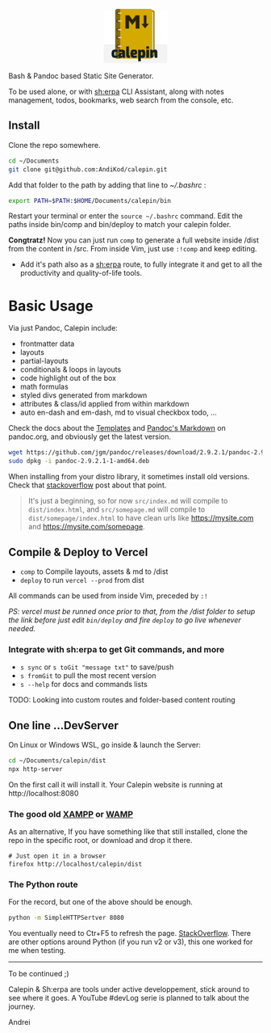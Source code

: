 <p align="center" width="100%">
  <img width="25%" src="./src/assets/img/calepin-logo.png">
</p>

Bash & Pandoc based Static Site Generator. 

To be used alone, or with [sh:erpa](https://github.com/AndiKod/sherpa) CLI Assistant, along with notes management, todos, bookmarks, web search from the console, etc.

## Install 

Clone the repo somewhere. 
```bash
cd ~/Documents
git clone git@github.com:AndiKod/calepin.git
```
Add that folder to the path by adding that line to *~/.bashrc* : 

```bash
export PATH=$PATH:$HOME/Documents/calepin/bin
```
Restart your terminal or enter the `source ~/.bashrc` command. Edit the paths inside bin/comp and bin/deploy to match your calepin folder.

**Congtratz!** Now you can just run `comp` to generate a full website inside /dist from the content in /src. From inside Vim, just use `:!comp` and keep editing.

- Add it's path also as a [sh:erpa](https://github.com/AndiKod/sherpa) route, to fully integrate it and get to all the productivity and quality-of-life tools. 

# Basic Usage

Via just Pandoc, Calepin include:

- frontmatter data
- layouts
- partial-layouts 
- conditionals & loops in layouts
- code highlight out of the box
- math formulas
- styled divs generated from markdown
- attributes & class/id applied from within markdown
- auto en-dash and em-dash, md to visual checkbox todo, ...

Check the docs about the [Templates](https://pandoc.org/MANUAL.html#templates) and [Pandoc's Markdown](https://pandoc.org/MANUAL.html#pandocs-markdown) on pandoc.org, and obviously get the latest version.

```bash
wget https://github.com/jgm/pandoc/releases/download/2.9.2.1/pandoc-2.9.2.1-1-amd64.deb
sudo dpkg -i pandoc-2.9.2.1-1-amd64.deb
```

When installing from your distro library, it sometimes install old versions. Check that [stackoverflow](https://stackoverflow.com/questions/61100045/how-to-install-stable-and-fresh-pandoc-on-ubuntu) post about that point.


> It's just a beginning, so for now `src/index.md` will compile to `dist/index.html`, and `src/somepage.md` will compile to `dist/somepage/index.html` to have clean urls like https://mysite.com and https://mysite.com/somepage.


## Compile & Deploy to Vercel

- `comp` to Compile layouts, assets & md to /dist 
- `deploy` to run `vercel --prod` from dist  

All commands can be used from inside Vim, preceded by `:!`

*PS: vercel must be runned once prior to that, from the /dist folder to setup the link before just edit `bin/deploy` and fire `deploy` to go live whenever needed.*

### Integrate with sh:erpa to get Git commands, and more

- `s sync` or `s toGit "message txt"` to save/push
- `s fromGit` to pull the most recent version  
- `s --help` for docs and commands lists


TODO: Looking into custom routes and folder-based content routing


## One line ...DevServer


On Linux or Windows WSL, go inside & launch the Server:

```bash
cd ~/Documents/calepin/dist
npx http-server 
```

On the first call it will install it. Your Calepin website is running at http://localhost:8080



### The good old [XAMPP](https://www.apachefriends.org/index.html) or [WAMP](https://www.wampserver.com/en/) 

As an alternative, If you have something like that still installed, clone the repo in the specific root, or download and drop it there. 

```
# Just open it in a browser
firefox http://localhost/calepin/dist
```

### The Python route  

For the record, but one of the above should be enough.

```bash
python -m SimpleHTTPSertver 8080

```
You eventually need to Ctr+F5 to refresh the page. [StackOverflow](https://stackoverflow.com/questions/12193803/invoke-python-simplehttpserver-from-command-line-with-no-cache-option). There are other options around Python (if you run v2 or v3), this one worked for me when testing.

---

To be continued ;)

Calepin & Sh:erpa are tools under active developpement, stick around to see where it goes. A YouTube #devLog serie is planned to talk about the journey.

Andrei
